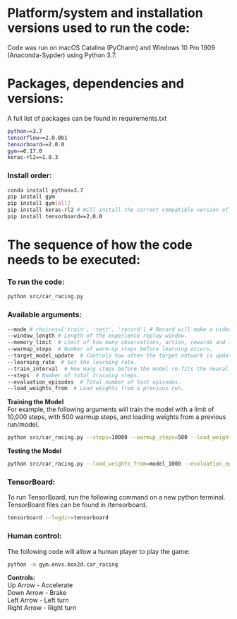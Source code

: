 # Platform/system and installation versions used to run the code:  

Code was run on macOS Catalina (PyCharm) and Windows 10 Pro 1909 (Anaconda-Sypder) using Python 3.7.

# Packages, dependencies and versions:  
A full list of packages can be found in requirements.txt  
```bash
python==3.7  
tensorflow==2.0.0b1  
tensorboard==2.0.0  
gym==0.17.0  
keras-rl2==1.0.3  
```

### Install order:  
```bash
conda install python=3.7  
pip install gym  
pip install gym[all]  
pip install keras-rl2 # Will install the correct compatible version of TensorFlow (2.0.0b1)  
pip install tensorboard==2.0.0  
```


# The sequence of how the code needs to be executed: 
### To run the code: 
```bash
python src/car_racing.py  
```

### Available arguments:  
```bash
--mode # choices=['train', 'test', 'record'] # Record will make a video of the runs
--window_length # Length of the experience replay window.
--memory_limit  # Limit of how many observations, action, rewards and terminal states to store.
--warmup_steps  # Number of warm-up steps before learning occurs.
--target_model_update  # Controls how often the target network is updated (n'th step). 
--learning_rate  # Set the learning rate.
--train_interval  # How many steps before the model re-fits the neural network
--steps  # Number of total training steps.
--evaluation_episodes  # Total number of test episodes.
--load_weights_from  # Load weights from a previous run.
```

**Training the Model**  
For example, the following arguments will train the model with a limit of 10,000 steps, with 500 warmup steps, and loading weights from a previous run/model. 
```bash
python src/car_racing.py --steps=10000 --warmup_steps=500 --load_weights_from=model_1000 --mode=train
```

**Testing the Model**
```bash
python src/car_racing.py --load_weights_from=model_1000 --evaluation_episodes=10 --mode=test 
```

### TensorBoard:
To run TensorBoard, run the following command on a new python terminal. TensorBoard files can be found in /tensorboard.
```bash
tensorboard --logdir=tensorboard 
```

### Human control:
The following code will allow a human player to play the game:  
```bash
python -m gym.envs.box2d.car_racing  
```
**Controls:**  
Up Arrow - Accelerate  
Down Arrow - Brake   
Left Arrow - Left turn  
Right Arrow - Right turn  
